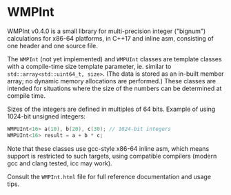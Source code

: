 # WMPInt
WMPInt v0.4.0 is a small library for multi-precision integer ("bignum") calculations for x86-64
platforms, in C++17 and inline asm, consisting of one header and one source file.

The `WMPInt` (not yet implemented) and `WMPUInt` classes are template classes with a compile-time
size template parameter, ie. similar to `std::array<std::uint64_t, size>`. (The data is stored
as an in-built member array; no dynamic memory allocations are performed.) These classes are
intended for situations where the size of the numbers can be determined at compile time.

Sizes of the integers are defined in multiples of 64 bits. Example of using 1024-bit
unsigned integers:

```c++
WMPUInt<16> a(10), b(20), c(30); // 1024-bit integers
WMPUInt<16> result = a + b * c;
```

Note that these classes use gcc-style x86-64 inline asm, which means support is restricted
to such targets, using compatible compilers (modern gcc and clang tested, icc may work).

Consult the `WMPInt.html` file for full reference documentation and usage tips.
